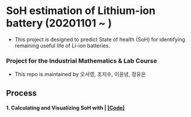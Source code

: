 # SoH estimation of Lithium-ion battery (20201101 ~ )
- This project is designed to predict State of health (SoH) for identifying remaining useful life of Li-ion batteries.

### Project for the Industrial Mathematics & Lab Course
- This repo is maintained by 오서영, 조지수, 이윤녕, 정유은

## Process
#### **1**. Calculating and Visualizing SoH with  | [[Code]]()  

